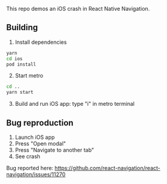 
This repo demos an iOS crash in React Native Navigation.

## Building

1. Install dependencies
  ```bash
  yarn
  cd ios
  pod install
  ```
2. Start metro
  ```bash
  cd ..
  yarn start
  ```
3. Build and run iOS app: type "i" in metro terminal

## Bug reproduction

1. Launch iOS app
2. Press "Open modal"
3. Press "Navigate to another tab"
4. See crash

Bug reported here: https://github.com/react-navigation/react-navigation/issues/11270
